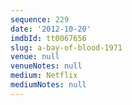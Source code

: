 ```yaml
---
sequence: 229
date: '2012-10-20'
imdbId: tt0067656
slug: a-bay-of-blood-1971
venue: null
venueNotes: null
medium: Netflix
mediumNotes: null
---
```


